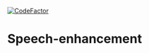 [![CodeFactor](https://www.codefactor.io/repository/github/michalpawlowicz/speech-enhancement/badge/master?s=c7605f7e5cf7755ba2328e6ef51cf22541c490eb)](https://www.codefactor.io/repository/github/michalpawlowicz/speech-enhancement/overview/master)
# Speech-enhancement
